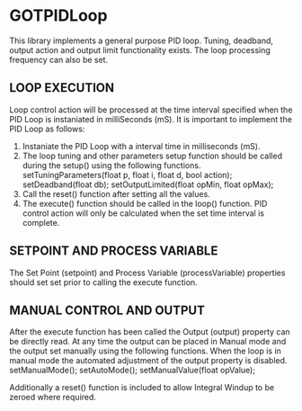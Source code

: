 # GOTPIDLoop
This library implements a general purpose PID loop. Tuning, deadband, output action and output limit functionality exists. The loop processing frequency can also be set.

## LOOP EXECUTION
Loop control action will be processed at the time interval specified when the PID Loop is instaniated in milliSeconds (mS). It is important to implement the PID Loop as follows:
1. Instaniate the PID Loop with a interval time in milliseconds (mS).
2. The loop tuning and other parameters setup function should be called during the setup() using the following functions.
    setTuningParameters(float p, float i, float d, bool action);
    setDeadband(float db);
    setOutputLimited(float opMin, float opMax);
3. Call the reset() function after setting all the values.
4. The execute() function should be called in the loop() function. PID control action will only be calculated when the set time interval is complete.

## SETPOINT AND PROCESS VARIABLE
The Set Point (setpoint) and Process Variable (processVariable) properties should set set prior to calling the execute function.

## MANUAL CONTROL AND OUTPUT
After the execute function has been called the Output (output) property can be directly read. 
At any time the output can be placed in Manual mode and the output set manually using the following functions. When the loop is in manual mode the automated adjustment of the output property is disabled.
setManualMode();
setAutoMode();
setManualValue(float opValue);

Additionally a reset() function is included to allow Integral Windup to be zeroed where required.
